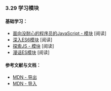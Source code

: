 <!-- 3.29 - Learn Modules -->
### 3.29 学习模块
<!-- General Learning: -->
#### 基础学习：
<!-- JavaScript for impatient programmers - Modules [read]
ES6 Modules in Depth [read]
Exploring JS - Modules [read]
ES modules: A cartoon deep-dive [read] -->
<!-- References/Docs: -->
- [面向没耐心的程序员的JavaScript - 模块](http://exploringjs.com/impatient-js/ch_modules.html) [阅读]
- [深入ES6模块](https://ponyfoo.com/articles/es6-modules-in-depth) [阅读]
- [探索JS - 模块](http://exploringjs.com/es6/ch_modules.html#ch_modules) [阅读]
- [漫话ES模块](https://hacks.mozilla.org/2018/03/es-modules-a-cartoon-deep-dive/) [阅读]

#### 参考文献与文档：
<!-- MDN - export
MDN - import -->
- [MDN - 导出](https://developer.mozilla.org/en-US/docs/Web/JavaScript/Reference/Statements/export)
- [MDN - 导入](https://developer.mozilla.org/en-US/docs/Web/JavaScript/Reference/Statements/import)